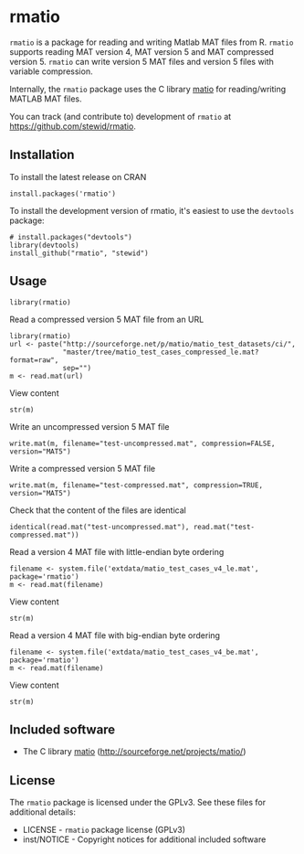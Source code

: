 rmatio
======

`rmatio` is a package for reading and writing Matlab MAT files from R. `rmatio` supports reading MAT version 4, MAT version 5 and MAT compressed version 5. `rmatio` can write version 5 MAT files and version 5 files with variable compression.

Internally, the `rmatio` package uses the C library [matio](http://sourceforge.net/projects/matio/) for reading/writing MATLAB MAT files.

You can track (and contribute to) development of `rmatio`
at https://github.com/stewid/rmatio.

Installation
------------

To install the latest release on CRAN

```
install.packages('rmatio')
```

To install the development version of rmatio, it's easiest to use the `devtools` package:

```
# install.packages("devtools")
library(devtools)
install_github("rmatio", "stewid")
```

Usage
-----

```
library(rmatio)
```

Read a compressed version 5 MAT file from an URL

```
library(rmatio)
url <- paste("http://sourceforge.net/p/matio/matio_test_datasets/ci/",
             "master/tree/matio_test_cases_compressed_le.mat?format=raw",
             sep="")
m <- read.mat(url)
```

View content

```
str(m)
```

Write an uncompressed version 5 MAT file

```
write.mat(m, filename="test-uncompressed.mat", compression=FALSE, version="MAT5")
```

Write a compressed version 5 MAT file

```
write.mat(m, filename="test-compressed.mat", compression=TRUE, version="MAT5")
```

Check that the content of the files are identical

```
identical(read.mat("test-uncompressed.mat"), read.mat("test-compressed.mat"))
```

Read a version 4 MAT file with little-endian byte ordering

```
filename <- system.file('extdata/matio_test_cases_v4_le.mat', package='rmatio')
m <- read.mat(filename)
```

View content

```
str(m)
```

Read a version 4 MAT file with big-endian byte ordering

```
filename <- system.file('extdata/matio_test_cases_v4_be.mat', package='rmatio')
m <- read.mat(filename)
```

View content

```
str(m)
```

Included software
-----------------

- The C library [matio](http://sourceforge.net/projects/matio/) (http://sourceforge.net/projects/matio/)

License
-------

The `rmatio` package is licensed under the GPLv3. See these files for additional details:

- LICENSE     - `rmatio` package license (GPLv3)
- inst/NOTICE - Copyright notices for additional included software
